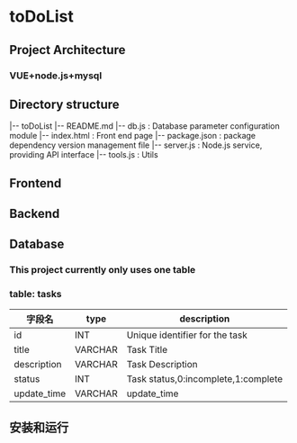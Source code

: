 # toDoList
## Project Architecture
### VUE+node.js+mysql
## Directory structure
|-- toDoList
    |-- README.md 
    |-- db.js           :  Database parameter configuration module
    |-- index.html      :  Front end page
    |-- package.json    :  package dependency version management file
    |-- server.js       :  Node.js service, providing API interface
    |-- tools.js        :  Utils

## Frontend
## Backend
## Database
### This project currently only uses one table
### table: tasks
字段名 | type | description
--- | --- | ---
id | INT | Unique identifier for the task
title | VARCHAR | Task Title
description | VARCHAR | Task Description
status | INT | Task status,0:incomplete,1:complete
update_time | VARCHAR | update_time

## 安装和运行
